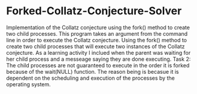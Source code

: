 # Forked-Collatz-Conjecture-Solver
Implementation of the Collatz conjecture using the fork() method to create two child processes.
This program takes an argument from the command line in order to execute the Collatz conjecture. 
Using the fork() method to create two child processes that will execute two instances of the Collatz conjecture. 
As a learning activity I inclued when the parent was waiting for her child process and a messeage saying they are done executing.
Task 2: The child processes are not guaranteed to execute in the order it is forked because of the wait(NULL) function. 
The reason being is becasue it is dependent on the scheduling and execution of the processes by the operating system.
